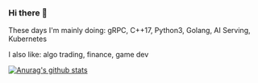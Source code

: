 ### Hi there 👋

These days I'm mainly doing: gRPC, C++17, Python3, Golang, AI Serving, Kubernetes

I also like: algo trading, finance, game dev

[![Anurag's github stats](https://github-readme-stats.vercel.app/api?username=markwinter&count_private=true&show_icons=true&theme=radical)](https://github.com/anuraghazra/github-readme-stats)
